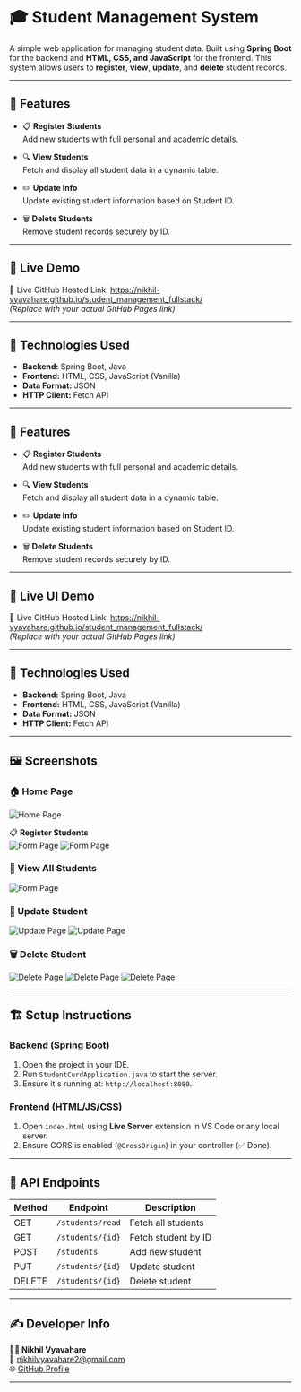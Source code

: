 # 🎓 Student Management System

A simple web application for managing student data. Built using **Spring Boot** for the backend and **HTML, CSS, and JavaScript** for the frontend. This system allows users to **register**, **view**, **update**, and **delete** student records.

---

## 📌 Features

- 📋 **Register Students**  
  Add new students with full personal and academic details.

- 🔍 **View Students**  
  Fetch and display all student data in a dynamic table.

- ✏️ **Update Info**  
  Update existing student information based on Student ID.

- 🗑️ **Delete Students**  
  Remove student records securely by ID.

---

## 🚀 Live Demo

🔗 Live GitHub Hosted Link: https://nikhil-vyavahare.github.io/student_management_fullstack/  
*(Replace with your actual GitHub Pages link)*

---

## 🧠 Technologies Used

- **Backend:** Spring Boot, Java
- **Frontend:** HTML, CSS, JavaScript (Vanilla)
- **Data Format:** JSON
- **HTTP Client:** Fetch API

---

## 📌 Features

- 📋 **Register Students**  
  Add new students with full personal and academic details.

- 🔍 **View Students**  
  Fetch and display all student data in a dynamic table.

- ✏️ **Update Info**  
  Update existing student information based on Student ID.

- 🗑️ **Delete Students**  
  Remove student records securely by ID.

---

## 🚀 Live UI Demo

🔗 Live GitHub Hosted Link: https://nikhil-vyavahare.github.io/student_management_fullstack/  
*(Replace with your actual GitHub Pages link)*

---

## 🧠 Technologies Used

- **Backend:** Spring Boot, Java
- **Frontend:** HTML, CSS, JavaScript (Vanilla)
- **Data Format:** JSON
- **HTTP Client:** Fetch API

---

## 🖼️ Screenshots

### 🏠 Home Page
![Home Page](screenshots/home.png)


📋 **Register Students**  
  ![Form Page](screenshots/form.png)
  ![Form Page](screenshots/form2.png)
  

### 📑 View All Students
![Form Page](screenshots/form2.png)


### 📝 Update Student
![Update Page](screenshots/update.png)
![Update Page](screenshots/update2.png)



### 🗑️ Delete Student
![Delete Page](screenshots/delete.png)
![Delete Page](screenshots/delete2.png)
![Delete Page](screenshots/delete3.png)

---

## 🏗️ Setup Instructions

### Backend (Spring Boot)

1. Open the project in your IDE.
2. Run `StudentCurdApplication.java` to start the server.
3. Ensure it's running at: `http://localhost:8080`.

### Frontend (HTML/JS/CSS)

1. Open `index.html` using **Live Server** extension in VS Code or any local server.
2. Ensure CORS is enabled (`@CrossOrigin`) in your controller (✅ Done).

---

## 🧪 API Endpoints

| Method | Endpoint                 | Description         |
|--------|--------------------------|---------------------|
| GET    | `/students/read`         | Fetch all students  |
| GET    | `/students/{id}`         | Fetch student by ID |
| POST   | `/students`              | Add new student     |
| PUT    | `/students/{id}`         | Update student      |
| DELETE | `/students/{id}`         | Delete student      |

---

## ✍️ Developer Info

**👨‍💻 Nikhil Vyavahare**  
📧 [nikhilvyavahare2@gmail.com](mailto:nikhilvyavahare2@gmail.com)  
🌐 [GitHub Profile](https://github.com/Nikhil-Vyavahare)

---


